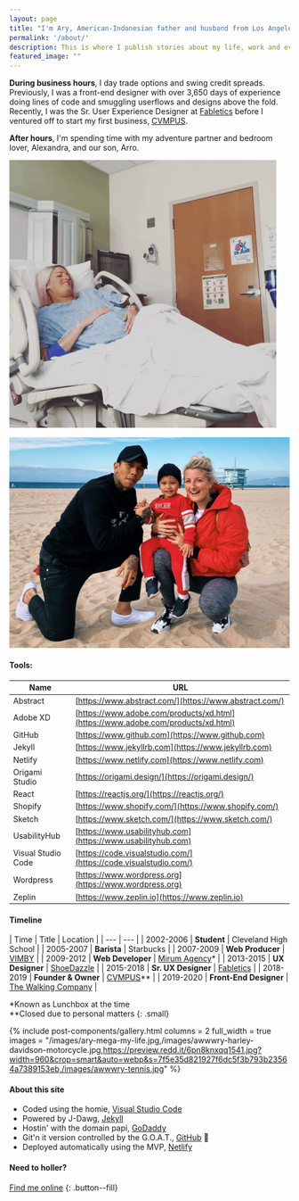```yaml
---
layout: page
title: "I'm Ary, American-Indonesian father and husband from Los Angeles, California."
permalink: '/about/'
description: This is where I publish stories about my life, work and everything in between as a designer and developer.
featured_image: ""
---
```


**During business hours**, I day trade options and swing credit spreads. Previously, I was a front-end designer with over 3,650 days of experience doing lines of code and smuggling userflows and designs above the fold. Recently, I was the Sr. User Experience Designer at [Fabletics][url-fabletics] before I ventured off to start my first business, [CVMPUS][url-cvmpus].

**After hours**, I'm spending time with my adventure partner and bedroom lover, Alexandra, and our son, Arro.

![@AWWWRY horsing around in hospital](/images/awwwry-horsing-around-hospital.gif)

![My family](/images/awwwry-family.jpg)

#### Tools:

| Name | URL |
| --- | --- |
| Abstract | [https://www.abstract.com/](https://www.abstract.com/) |
| Adobe XD | [https://www.adobe.com/products/xd.html](https://www.adobe.com/products/xd.html) |
| GitHub | [https://www.github.com](https://www.github.com) |
| Jekyll | [https://www.jekyllrb.com](https://www.jekyllrb.com) |
| Netlify | [https://www.netlify.com](https://www.netlify.com) |
| Origami Studio | [https://origami.design/](https://origami.design/) |
| React | [https://reactjs.org/](https://reactjs.org/)
| Shopify | [https://www.shopify.com/](https://www.shopify.com/)
| Sketch | [https://www.sketch.com/](https://www.sketch.com/)
| UsabilityHub | [https://www.usabilityhub.com](https://www.usabilityhub.com) |
| Visual Studio Code | [https://code.visualstudio.com/](https://code.visualstudio.com/) |
| Wordpress | [https://www.wordpress.org](https://www.wordpress.org) |
| Zeplin | [https://www.zeplin.io](https://www.zeplin.io) |

#### Timeline

| Time | Title | Location |
| --- | --- |
| 2002-2006 | **Student** | Cleveland High School |
| 2005-2007 | **Barista** | Starbucks |
| 2007-2009 | **Web Producer** | [VIMBY][url-vimby] |
| 2009-2012 | **Web Developer** | [Mirum Agency][url-mirum]* |
| 2013-2015 | **UX Designer** | [ShoeDazzle][url-shoedazzle] |
| 2015-2018 | **Sr. UX Designer** | [Fabletics][url-fabletics] |
| 2018-2019 | **Founder & Owner** | [CVMPUS][url-cvmpus]** |
| 2019-2020 | **Front-End Designer** | [The Walking Company][url-the-walking-company] |

*Known as Lunchbox at the time  
**Closed due to personal matters
{: .small}

{% include post-components/gallery.html
	columns = 2
	full_width = true
	images = "/images/ary-mega-my-life.jpg,/images/awwwry-harley-davidson-motorcycle.jpg,https://preview.redd.it/6pn8knxqq1541.jpg?width=960&crop=smart&auto=webp&s=7f5e35d821927f6dc5f3b793b23564a7389153eb,/images/awwwry-tennis.jpg"
%}

#### About this site

- Coded using the homie, [Visual Studio Code][url-vsc]
- Powered by J-Dawg, [Jekyll][url-jekyll]
- Hostin' with the domain papi, [GoDaddy][url-godaddy]
- Git'n it version controlled by the G.O.A.T., [GitHub][url-github] 🐐
- Deployed automatically using the MVP, [Netlify][url-netlify]

#### Need to holler?
[Find me online](https://www.google.com/search?sxsrf=ALeKk00IwGUmQE9Y-hJSstVeLIrysRnptg%3A1583135503972&source=hp&ei=D7tcXv-NOdb3-gSCz4CIBA&q=awwwry&oq=awwwry&gs_l=psy-ab.3..35i39l2j0i10l8.406.1256..1343...1.0..0.159.467.4j1......0....1..gws-wiz.......0i131j0.P6nl9yRwUrA&ved=0ahUKEwi_0d-qp_vnAhXWu54KHYInAEEQ4dUDCAc&uact=5)
{: .button--fill}

[url-vsc]: https://code.visualstudio.com/
[url-jekyll]: https://jekyllrb.com/
[url-godaddy]: https://www.godaddy.com/
[url-github]: https://github.com/
[url-netlify]: https://www.netlify.com/
[url-instagram]: https://www.instagram.com/awwwry
[url-email]: mailto:arymega@gmail.com
[url-github]: https://www.github.com/awwwry
[url-instagram]: https://www.github.com/awwwry
[url-linkedin]: https://www.linkedin.com/in/awwwry
[url-reddit]: https://www.reddit.com/u/awwwry
[url-spotify]: https://open.spotify.com/playlist/0hvGuO3GFmX3zNWxaK17sZ
[url-twitter]: https://www.twitter.com/awwwry
[url-vimby]: https://vimby.com
[url-mirum]: https://www.mirumagency.com/en/home
[url-shoedazzle]: /project/techstyle-fashion-group
[url-fabletics]: /project/techstyle-fashion-group
[url-the-walking-company]: /project/the-walking-company
[url-candy]: /blog/side-project-candy
[url-cvmpus]: /blog/side-project-cvmpus
[url-ary-mega]: http://arymega.com
[url-linkedin]: https://www.linkedin.com/in/awwwry
[url-vans]: https://www.vans.com
[url-mozilla]: https://www.mozilla.org/en-US/
[url-alexandra]: https://www.instagram.com/alexandralambros/
[url-side-projects]: /project/side-projects/